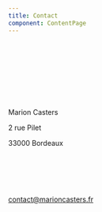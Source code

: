 ```yaml
---
title: Contact
component: ContentPage
---
```


<br/>
<br/>
<br/>
<br/>
<br/>
<br/>
<br/>

Marion Casters

2 rue Pilet

33000 Bordeaux

<br/>
<br/>
<br/>
<br/>

contact@marioncasters.fr
